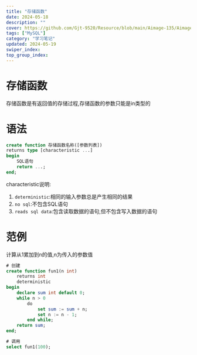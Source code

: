 ```yaml
---
title: "存储函数"
date: 2024-05-18
description: ""
cover: https://github.com/Gjt-9520/Resource/blob/main/Aimage-135/Aimage20.jpg?raw=true
tags: ["MySQL"]
category: "学习笔记"
updated: 2024-05-19
swiper_index: 
top_group_index: 
---
```


# 存储函数

存储函数是有返回值的存储过程,存储函数的参数只能是in类型的

# 语法

```sql
create function 存储函数名称([参数列表])
returns type [characteristic ...]
begin
    SQL语句
    return ...;
end;
```

characteristic说明:
1. `deterministic`:相同的输入参数总是产生相同的结果
2. `no sql`:不包含SQL语句
3. `reads sql data`:包含读取数据的语句,但不包含写入数据的语句

# 范例

计算从1累加到n的值,n为传入的参数值

```sql
# 创建
create function fun1(n int)
    returns int
    deterministic
begin
    declare sum int default 0;
    while n > 0
        do
            set sum := sum + n;
            set n := n - 1;
        end while;
    return sum;
end;

# 调用
select fun1(100);
```